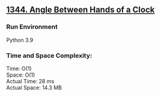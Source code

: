 ## [1344. Angle Between Hands of a Clock](https://leetcode.com/problems/angle-between-hands-of-a-clock/)

### Run Environment
Python 3.9

### Time and Space Complexity:
Time: O(1)  
Space: O(1)  
Actual Time: 28 ms  
Actual Space: 14.3 MB
